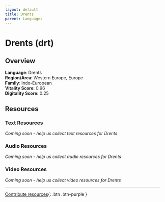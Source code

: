 ```yaml
---
layout: default
title: Drents
parent: Languages
---
```


# Drents (drt)

## Overview

**Language**: Drents  
**Region/Area**: Western Europe, Europe  
**Family**: Indo-European  
**Vitality Score**: 0.96  
**Digitality Score**: 0.25  

## Resources

### Text Resources
*Coming soon - help us collect text resources for Drents*

### Audio Resources
*Coming soon - help us collect audio resources for Drents*

### Video Resources
*Coming soon - help us collect video resources for Drents*

---

[Contribute resources](https://fairtrain.github.io/){: .btn .btn-purple }
